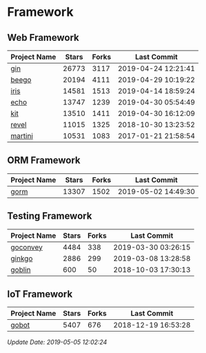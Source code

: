 # Framework

## Web Framework

| Project Name | Stars | Forks | Last Commit |
| ------------ | ----- | ----- | ----------- |
| [gin](https://github.com/gin-gonic/gin) | 26773 | 3117 | 2019-04-24 12:21:41 |
| [beego](https://github.com/astaxie/beego) | 20194 | 4111 | 2019-04-29 10:19:22 |
| [iris](https://github.com/kataras/iris) | 14581 | 1513 | 2019-04-14 18:59:24 |
| [echo](https://github.com/labstack/echo) | 13747 | 1239 | 2019-04-30 05:54:49 |
| [kit](https://github.com/go-kit/kit) | 13510 | 1411 | 2019-04-30 16:12:09 |
| [revel](https://github.com/revel/revel) | 11015 | 1325 | 2018-10-30 13:23:52 |
| [martini](https://github.com/go-martini/martini) | 10531 | 1083 | 2017-01-21 21:58:54 |

## ORM Framework

| Project Name | Stars | Forks | Last Commit |
| ------------ | ----- | ----- | ----------- |
| [gorm](https://github.com/jinzhu/gorm) | 13307 | 1502 | 2019-05-02 14:49:30 |

## Testing Framework

| Project Name | Stars | Forks | Last Commit |
| ------------ | ----- | ----- | ----------- |
| [goconvey](https://github.com/smartystreets/goconvey) | 4484 | 338 | 2019-03-30 03:26:15 |
| [ginkgo](https://github.com/onsi/ginkgo) | 2886 | 299 | 2019-03-08 13:28:58 |
| [goblin](https://github.com/franela/goblin) | 600 | 50 | 2018-10-03 17:30:13 |

## IoT Framework

| Project Name | Stars | Forks | Last Commit |
| ------------ | ----- | ----- | ----------- |
| [gobot](https://github.com/hybridgroup/gobot) | 5407 | 676 | 2018-12-19 16:53:28 |

*Update Date: 2019-05-05 12:02:24*